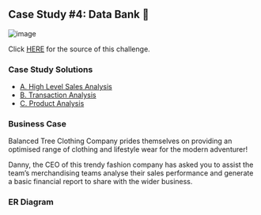 ## Case Study #4: Data Bank 🤑
![image](https://github.com/haiilingg/-8-Week-SQL-Challenge/assets/130296433/cfe97a5f-83b0-4b7d-82f6-969d5ca9b048)


Click [HERE](https://8weeksqlchallenge.com/case-study-7/) for the source of this challenge.

### Case Study Solutions
- [A. High Level Sales Analysis](https://github.com/haiilingg/-8-Week-SQL-Challenge/blob/main/Case%20Study%20%237%20-%20Balanced%20Tree%20Clothing%20Co./High%20Level%20Sales%20Analysis.md)
- [B. Transaction Analysis]()
- [C. Product Analysis]()
  
### Business Case
Balanced Tree Clothing Company prides themselves on providing an optimised range of clothing and lifestyle wear for the modern adventurer!

Danny, the CEO of this trendy fashion company has asked you to assist the team’s merchandising teams analyse their sales performance and generate a basic financial report to share with the wider business.

### ER Diagram


